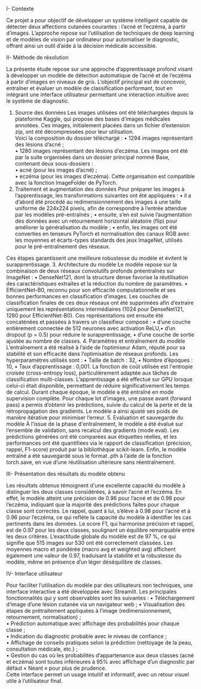 I- Contexte

Ce projet a pour objectif de développer un système intelligent capable de détecter 
deux affections cutanées courantes : l’acné et l’eczéma, à partir d’images. 
L’approche repose sur l’utilisation de techniques de deep learning et de modèles 
de vision par ordinateur pour automatiser le diagnostic, offrant ainsi un outil 
d’aide à la décision médicale accessible. 

II- Méthode de résolution 

La présente étude repose sur une approche d’apprentissage profond visant à 
développer un modèle de détection automatique de l’acné et de l’eczéma à partir 
d’images en niveaux de gris. L’objectif principal est de concevoir, entraîner et 
évaluer un modèle de classification performant, tout en intégrant une interface 
utilisateur permettant une interaction intuitive avec le système de diagnostic. 
1. Source des données 
Les images utilisées ont été téléchargées depuis la plateforme Kaggle, qui 
propose des bases d’images médicales annotées. Ces images, initialement placées 
dans un fichier d’extension zip, ont été décompressées pour leur utilisation.  
Voici la composition du dossier téléchargé : 
• 1294 images représentant des lésions d’acné ;  
• 1280 images représentant des lésions d’eczéma. 
Les images ont été par la suite organisées dans un dossier principal nommé Base, 
contenant deux sous-dossiers :    
• acné (pour les images d’acné) ;  
• eczéma (pour les images d’eczéma). 
Cette organisation est compatible avec la fonction ImageFolder de PyTorch.
2. Traitement et augmentation des données 
Pour préparer les images à l’apprentissage, les transformations suivantes ont 
été appliquées : 
• il a d’abord été procédé au redimensionnement des images à une taille 
uniforme de 224x224 pixels, afin de correspondre à l’entrée attendue par 
les modèles pré-entraînés ; 
• ensuite, s’en est suivie l’augmentation des données avec un retournement 
horizontal aléatoire (flip) pour améliorer la généralisation du modèle ; 
• enfin, les images ont été converties en tenseurs PyTorch et normalisation 
des canaux RGB avec les moyennes et écarts-types standards des jeux 
ImageNet, utilisés pour le pré-entraînement des réseaux. 
 
Ces étapes garantissent une meilleure robustesse du modèle et évitent le 
surapprentissage. 
3. Architecture du modèle 
Le modèle repose sur la combinaison de deux réseaux convolutifs profonds 
préentraînés sur ImageNet : 
• DenseNet121, dont la structure dense favorise la réutilisation des 
caractéristiques extraites et la réduction du nombre de paramètres. 
• EfficientNet-B0, reconnu pour son efficacité computationnelle et ses 
bonnes performances en classification d’images. 
Les couches de classification finales de ces deux réseaux ont été supprimées afin 
d’extraire uniquement les représentations intermédiaires (1024 pour 
DenseNet121, 1280 pour EfficientNet-B0). Ces représentations ont ensuite été 
concaténées et passées à travers un classifieur composé : 
• d’une couche entièrement connectée de 512 neurones avec activation 
ReLU,• d’un dropout (p = 0.5) pour réduire le surapprentissage, 
• d’une couche de sortie ajustée au nombre de classes. 
4. Paramètres et entraînement du modèle  
L’entraînement a été réalisé à l’aide de l’optimiseur Adam, réputé pour sa 
stabilité et son efficacité dans l’optimisation de réseaux profonds. Les 
hyperparamètres utilisés sont : 
• Taille de batch : 32, 
• Nombre d’époques : 10, 
• Taux d’apprentissage : 0,001. 
La fonction de coût utilisée est l'entropie croisée (cross-entropy loss), 
particulièrement adaptée aux tâches de classification multi-classes. 
L’apprentissage a été effectué sur GPU lorsque celui-ci était disponible, 
permettant de réduire significativement les temps de calcul. 
Durant chaque époque, le modèle a été entraîné en mode supervision complète. 
Pour chaque lot d’images, une passe avant (forward pass) a permis d’obtenir les 
prédictions, suivie du calcul de la perte et de la rétropropagation des gradients. 
Le modèle a ainsi ajusté ses poids de manière itérative pour minimiser l’erreur. 
5. Evaluation et sauvegarde du modèle 
À l’issue de la phase d'entraînement, le modèle a été évalué sur l’ensemble de 
validation, sans recalcul des gradients (mode eval). Les prédictions générées ont 
été comparées aux étiquettes réelles, et les performances ont été quantifiées via 
le rapport de classification (précision, rappel, F1-score) produit par la 
bibliothèque scikit-learn. 
Enfin, le modèle entraîné a été sauvegardé sous le format .pth à l’aide de la 
fonction torch.save, en vue d’une réutilisation ultérieure sans réentraînement. 

III- Présentation des résultats du modèle obtenu 

Les résultats obtenus témoignent d'une excellente capacité du modèle à 
distinguer les deux classes considérées, à savoir l’acné et l’eczéma. En effet, le 
modèle atteint une précision de 0.96 pour l’acné et de 0.98 pour l’eczéma, 
indiquant que la majorité des prédictions faites pour chaque classe sont 
correctes. Le rappel, quant à lui, s’élève à 0.98 pour l’acné et à 0.96 pour 
l’eczéma, ce qui reflète la capacité du modèle à identifier les cas pertinents dans 
les données. Le score F1, qui harmonise précision et rappel, est de 0.97 pour les 
deux classes, soulignant un équilibre remarquable entre les deux critères. 
L’exactitude globale du modèle est de 97 %, ce qui signifie que 515 images sur 
530 ont été correctement classées. Les moyennes macro et pondérée (macro avg 
et weighted avg) affichent également une valeur de 0.97, traduisant la stabilité et 
la robustesse du modèle, même en présence d’un léger déséquilibre de classes. 

IV- Interface utilisateur 

Pour faciliter l’utilisation du modèle par des utilisateurs non techniques, une 
interface interactive a été développée avec Streamlit. 
Les principales fonctionnalités qui y sont observables sont les suivantes : 
• Téléchargement d’image d’une lésion cutanée via un navigateur web ; 
• Visualisation des étapes de prétraitement appliquées à l’image 
(redimensionnement, retournement, normalisation) ;  
• Prédiction automatique avec affichage des probabilités pour chaque 
classe ;  
• Indication du diagnostic probable avec le niveau de confiance ;  
• Affichage de conseils pratiques selon la prédiction (nettoyage de la peau, 
consultation médicale, etc.) ;  
• Gestion du cas où les probabilités d’appartenance aux deux classes (acné 
et eczéma) sont toutes inférieures  à 95% avec affichage d’un diagnostic 
par défaut « Néant » pour plus de prudence.  
Cette interface permet un usage intuitif et informatif, avec un retour visuel utile 
à l’utilisateur final.
